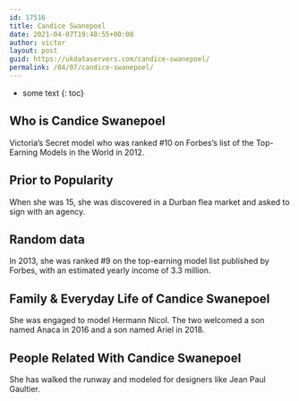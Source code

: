 ```yaml
---
id: 17516
title: Candice Swanepoel
date: 2021-04-07T19:48:55+00:00
author: victor
layout: post
guid: https://ukdataservers.com/candice-swanepoel/
permalink: /04/07/candice-swanepoel/
---
```


* some text
{: toc}


## Who is Candice Swanepoel



Victoria&#8217;s Secret model who was ranked #10 on Forbes&#8217;s list of the Top-Earning Models in the World in 2012.

                
                
                
## Prior to Popularity



When she was 15, she was discovered in a Durban flea market and asked to sign with an agency.

                
                
                
## Random data



In 2013, she was ranked #9 on the top-earning model list published by Forbes, with an estimated yearly income of 3.3 million.

                
                
                
## Family & Everyday Life of Candice Swanepoel



She was engaged to model Hermann Nicol. The two welcomed a son named Anaca in 2016 and a son named Ariel in 2018.

                
                
                
## People Related With Candice Swanepoel



She has walked the runway and modeled for designers like Jean Paul Gaultier.

                
              
            
          
          
          